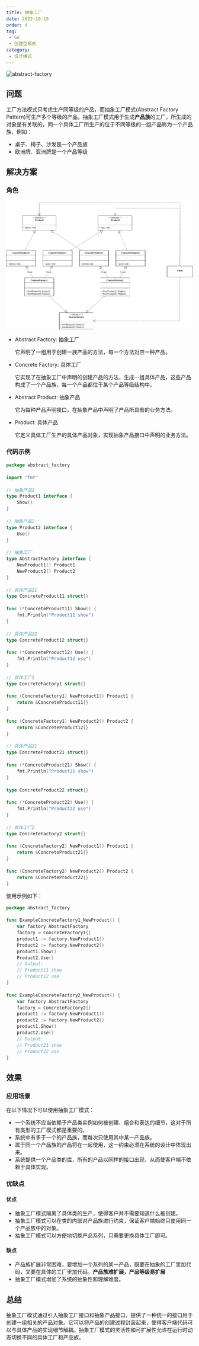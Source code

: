 ```yaml
---
title: 抽象工厂
date: 2022-10-15
order: 4
tag:
 - Go
 - 创建型模式
category:
 - 设计模式
---
```


![abstract-factory](https://refactoringguru.cn/images/patterns/content/abstract-factory/abstract-factory-zh-2x.png)

<!-- more -->

## 问题

工厂方法模式只考虑生产同等级的产品，而抽象工厂模式(Abstract Factory Pattern)可生产多个等级的产品。抽象工厂模式用于生成**产品族**的工厂，所生成的对象是有关联的，同一个具体工厂所生产的位于不同等级的一组产品称为一个产品族，例如：

- 桌子、椅子、沙发是一个产品族
- 欧洲牌、亚洲牌是一个产品等级

## 解决方案

### 角色

![抽象工厂模式](../images/abstract-factory.png)

- Abstract Factory: 抽象工厂
  
  它声明了一组用于创建一族产品的方法，每一个方法对应一种产品。

- Concrete Factory: 具体工厂
  
  它实现了在抽象工厂中声明的创建产品的方法，生成一组具体产品，这些产品构成了一个产品族，每一个产品都位于某个产品等级结构中。

- Abstract Product: 抽象产品

  它为每种产品声明接口，在抽象产品中声明了产品所具有的业务方法。

- Product: 具体产品

  它定义具体工厂生产的具体产品对象，实现抽象产品接口中声明的业务方法。

### 代码示例

```go
package abstract_factory

import "fmt"

// 抽象产品1
type Product1 interface {
	Show()
}

// 抽象产品2
type Product2 interface {
	Use()
}

// 抽象工厂
type AbstractFactory interface {
	NewProduct1() Product1
	NewProduct2() Product2
}

// 具体产品11
type ConcreteProduct11 struct{}

func (*ConcreteProduct11) Show() {
	fmt.Println("Product11 show")
}

// 具体产品12
type ConcreteProduct12 struct{}

func (*ConcreteProduct12) Use() {
	fmt.Println("Product12 use")
}

// 具体工厂1
type ConcreteFactory1 struct{}

func (ConcreteFactory1) NewProduct1() Product1 {
	return &ConcreteProduct11{}
}

func (ConcreteFactory1) NewProduct2() Product2 {
	return &ConcreteProduct12{}
}

// 具体产品21
type ConcreteProduct21 struct{}

func (*ConcreteProduct21) Show() {
	fmt.Println("Product21 show")
}

type ConcreteProduct22 struct{}

func (*ConcreteProduct22) Use() {
	fmt.Println("Product22 use")
}

// 具体工厂2
type ConcreteFactory2 struct{}

func (ConcreteFactory2) NewProduct1() Product1 {
	return &ConcreteProduct21{}
}

func (ConcreteFactory2) NewProduct2() Product2 {
	return &ConcreteProduct22{}
}
```

使用示例如下：

```go
package abstract_factory

func ExampleConcreteFactory1_NewProduct() {
	var factory AbstractFactory
	factory = ConcreteFactory1{}
	product1 := factory.NewProduct1()
	Product2 := factory.NewProduct2()
	product1.Show()
	Product2.Use()
	// Output:
	// Product11 show
	// Product12 use
}

func ExampleConcreteFactory2_NewProduct() {
	var factory AbstractFactory
	factory = ConcreteFactory2{}
	product1 := factory.NewProduct1()
	product2 := factory.NewProduct2()
	product1.Show()
	product2.Use()
	// Output:
	// Product21 show
	// Product22 use
}
```

## 效果

### 应用场景

在以下情况下可以使用抽象工厂模式：

- 一个系统不应当依赖于产品类实例如何被创建、组合和表达的细节，这对于所有类型的工厂模式都是重要的。
- 系统中有多于一个的产品族，而每次只使用其中某一产品族。
- 属于同一个产品族的产品将在一起使用，这一约束必须在系统的设计中体现出来。
- 系统提供一个产品类的库，所有的产品以同样的接口出现，从而使客户端不依赖于具体实现。

### 优缺点

#### 优点

- 抽象工厂模式隔离了具体类的生产，使得客户并不需要知道什么被创建。
- 抽象工厂模式可以在类的内部对产品族进行约束，保证客户端始终只使用同一个产品族中的对象。
- 抽象工厂模式可以方便地切换产品系列，只需要更换具体工厂即可。

#### 缺点

- 产品族扩展非常困难，要增加一个系列的某一产品，既要在抽象的工厂里加代码，又要在具体的工厂里加代码。**产品族难扩展，产品等级易扩展**
- 抽象工厂模式增加了系统的抽象性和理解难度。

## 总结

抽象工厂模式通过引入抽象工厂接口和抽象产品接口，提供了一种统一的接口用于创建一组相关的产品对象。它可以将产品的创建过程封装起来，使得客户端代码可以与具体产品的实现细节解耦。抽象工厂模式的灵活性和可扩展性允许在运行时动态切换不同的具体工厂和产品族。
